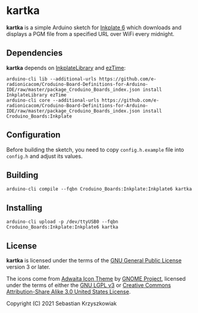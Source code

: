 # kartka

**kartka** is a simple Arduino sketch for [Inkplate 6](https://inkplate.io/) which downloads and displays a PGM file from a specified URL over WiFi every midnight.

## Dependencies

**kartka** depends on [InkplateLibrary](https://www.arduino.cc/reference/en/libraries/inkplatelibrary/) and [ezTime](https://www.arduino.cc/reference/en/libraries/eztime/):

```
arduino-cli lib --additional-urls https://github.com/e-radionicacom/Croduino-Board-Definitions-for-Arduino-IDE/raw/master/package_Croduino_Boards_index.json install InkplateLibrary ezTime
arduino-cli core --additional-urls https://github.com/e-radionicacom/Croduino-Board-Definitions-for-Arduino-IDE/raw/master/package_Croduino_Boards_index.json install Croduino_Boards:Inkplate
```

## Configuration

Before building the sketch, you need to copy `config.h.example` file into `config.h` and adjust its values.

## Building

```
arduino-cli compile --fqbn Croduino_Boards:Inkplate:Inkplate6 kartka
```

## Installing

```
arduino-cli upload -p /dev/ttyUSB0 --fqbn Croduino_Boards:Inkplate:Inkplate6 kartka
```

## License

**kartka** is licensed under the terms of the [GNU General Public License](https://www.gnu.org/licenses/#GPL) version 3 or later.

The icons come from [Adwaita Icon Theme](https://gitlab.gnome.org/GNOME/adwaita-icon-theme) by [GNOME Project](https://www.gnome.org), licensed under the terms of either the [GNU LGPL v3](https://www.gnu.org/licenses/#LGPL) or [Creative Commons Attribution-Share Alike 3.0 United States License](https://creativecommons.org/licenses/by-sa/3.0/us/).

Copyright (C) 2021 Sebastian Krzyszkowiak
